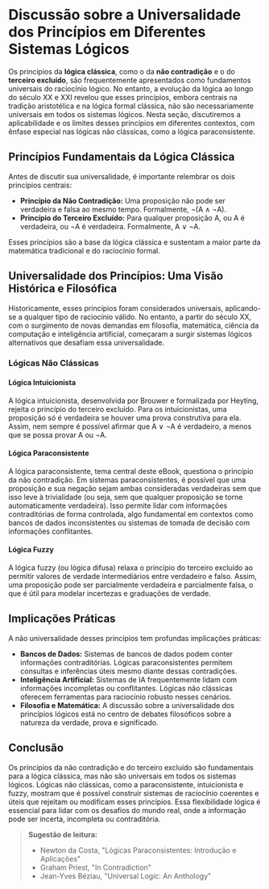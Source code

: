 
# Discussão sobre a Universalidade dos Princípios em Diferentes Sistemas Lógicos

Os princípios da **lógica clássica**, como o da **não contradição** e o do **terceiro excluído**, são frequentemente apresentados como fundamentos universais do raciocínio lógico. No entanto, a evolução da lógica ao longo do século XX e XXI revelou que esses princípios, embora centrais na tradição aristotélica e na lógica formal clássica, não são necessariamente universais em todos os sistemas lógicos. Nesta seção, discutiremos a aplicabilidade e os limites desses princípios em diferentes contextos, com ênfase especial nas lógicas não clássicas, como a lógica paraconsistente.

## Princípios Fundamentais da Lógica Clássica

Antes de discutir sua universalidade, é importante relembrar os dois princípios centrais:

- **Princípio da Não Contradição:** Uma proposição não pode ser verdadeira e falsa ao mesmo tempo. Formalmente, ¬(A ∧ ¬A).
- **Princípio do Terceiro Excluído:** Para qualquer proposição A, ou A é verdadeira, ou ¬A é verdadeira. Formalmente, A ∨ ¬A.

Esses princípios são a base da lógica clássica e sustentam a maior parte da matemática tradicional e do raciocínio formal.

## Universalidade dos Princípios: Uma Visão Histórica e Filosófica

Historicamente, esses princípios foram considerados universais, aplicando-se a qualquer tipo de raciocínio válido. No entanto, a partir do século XX, com o surgimento de novas demandas em filosofia, matemática, ciência da computação e inteligência artificial, começaram a surgir sistemas lógicos alternativos que desafiam essa universalidade.

### Lógicas Não Clássicas

#### Lógica Intuicionista

A lógica intuicionista, desenvolvida por Brouwer e formalizada por Heyting, rejeita o princípio do terceiro excluído. Para os intuicionistas, uma proposição só é verdadeira se houver uma prova construtiva para ela. Assim, nem sempre é possível afirmar que A ∨ ¬A é verdadeiro, a menos que se possa provar A ou ¬A.

#### Lógica Paraconsistente

A lógica paraconsistente, tema central deste eBook, questiona o princípio da não contradição. Em sistemas paraconsistentes, é possível que uma proposição e sua negação sejam ambas consideradas verdadeiras sem que isso leve à trivialidade (ou seja, sem que qualquer proposição se torne automaticamente verdadeira). Isso permite lidar com informações contraditórias de forma controlada, algo fundamental em contextos como bancos de dados inconsistentes ou sistemas de tomada de decisão com informações conflitantes.

#### Lógica Fuzzy

A lógica fuzzy (ou lógica difusa) relaxa o princípio do terceiro excluído ao permitir valores de verdade intermediários entre verdadeiro e falso. Assim, uma proposição pode ser parcialmente verdadeira e parcialmente falsa, o que é útil para modelar incertezas e graduações de verdade.

## Implicações Práticas

A não universalidade desses princípios tem profundas implicações práticas:

- **Bancos de Dados:** Sistemas de bancos de dados podem conter informações contraditórias. Lógicas paraconsistentes permitem consultas e inferências úteis mesmo diante dessas contradições.
- **Inteligência Artificial:** Sistemas de IA frequentemente lidam com informações incompletas ou conflitantes. Lógicas não clássicas oferecem ferramentas para raciocínio robusto nesses cenários.
- **Filosofia e Matemática:** A discussão sobre a universalidade dos princípios lógicos está no centro de debates filosóficos sobre a natureza da verdade, prova e significado.

## Conclusão

Os princípios da não contradição e do terceiro excluído são fundamentais para a lógica clássica, mas não são universais em todos os sistemas lógicos. Lógicas não clássicas, como a paraconsistente, intuicionista e fuzzy, mostram que é possível construir sistemas de raciocínio coerentes e úteis que rejeitam ou modificam esses princípios. Essa flexibilidade lógica é essencial para lidar com os desafios do mundo real, onde a informação pode ser incerta, incompleta ou contraditória.

> **Sugestão de leitura:**  
> - Newton da Costa, "Lógicas Paraconsistentes: Introdução e Aplicações"  
> - Graham Priest, "In Contradiction"  
> - Jean-Yves Béziau, "Universal Logic: An Anthology"


